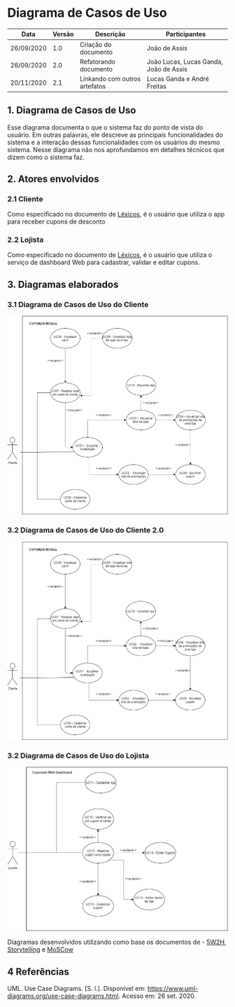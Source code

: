 
# Diagrama de Casos de Uso
| Data       | Versão | Descrição                                          | Participantes                                                                   |
| ---------- | ------ | -------------------------------------------------- | ------------------------------------------------------------------------------- |
| 26/09/2020 | 1.0   | Criação do documento | João de Assis|
| 26/09/2020 | 2.0   | Refatorando documento | João Lucas, Lucas Ganda, João de Assis |
| 20/11/2020 | 2.1   | Linkando com outros artefatos| Lucas Ganda e André Freitas |
## 1. Diagrama de Casos de Uso
Esse diagrama documenta o que o sistema faz do ponto de vista do usuário. Em outras palavras, ele descreve as principais funcionalidades do sistema e a interação dessas funcionalidades com os usuários do mesmo sistema. Nesse diagrama não nos aprofundamos em detalhes técnicos que dizem como o sistema faz.

## 2. Atores envolvidos
### 2.1 Cliente
Como especificado no documento de [Léxicos](Lexico.md), é o usuário que utiliza o app para receber cupons de desconto

### 2.2 Lojista
Como especificado no documento de [Léxicos](Lexico.md), é o usuário que utiliza o serviço de dashboard Web para cadastrar, validar e editar cupons.

## 3. Diagramas elaborados

### 3.1 Diagrama de Casos de Uso do Cliente
<img src='./DiagramaCasosDeUsoCliente.png'>

### 3.2 Diagrama de Casos de Uso do Cliente 2.0 
<img src='./DiagramaCasosDeUsoCliente2.png'>

### 3.2 Diagrama de Casos de Uso do Lojista
<img src='./DiagramaCasosDeUsoLojista.png'>

 Diagramas desenvolvidos utilizando como base os documentos de - [5W2H](5W2H.md), [Storytelling](Storytelling.md) e [MoSCow](MoSCoW.md)
</br>

## 4 Referências
UML. Use Case Diagrams. [S. l.]. Disponível em: https://www.uml-diagrams.org/use-case-diagrams.html. Acesso em: 26 set. 2020.